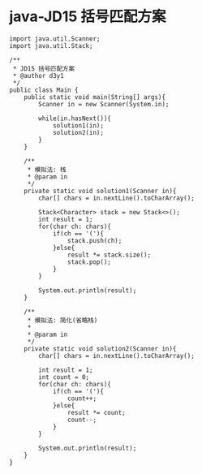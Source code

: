 # java-JD15 括号匹配方案


    import java.util.Scanner;
    import java.util.Stack;
    
    /**
     * JD15 括号匹配方案
     * @author d3y1
     */
    public class Main {
        public static void main(String[] args){
            Scanner in = new Scanner(System.in);
    
            while(in.hasNext()){
                solution1(in);
                solution2(in);
            }
        }
    
        /**
         * 模拟法: 栈
         * @param in
         */
        private static void solution1(Scanner in){
            char[] chars = in.nextLine().toCharArray();
    
            Stack<Character> stack = new Stack<>();
            int result = 1;
            for(char ch: chars){
                if(ch == '('){
                    stack.push(ch);
                }else{
                    result *= stack.size();
                    stack.pop();
                }
            }
    
            System.out.println(result);
        }
    
        /**
         * 模拟法: 简化(省略栈)
         * 
         * @param in
         */
        private static void solution2(Scanner in){
            char[] chars = in.nextLine().toCharArray();
    
            int result = 1;
            int count = 0;
            for(char ch: chars){
                if(ch == '('){
                    count++;
                }else{
                    result *= count;
                    count--;
                }
            }
    
            System.out.println(result);
        }
    }

  

